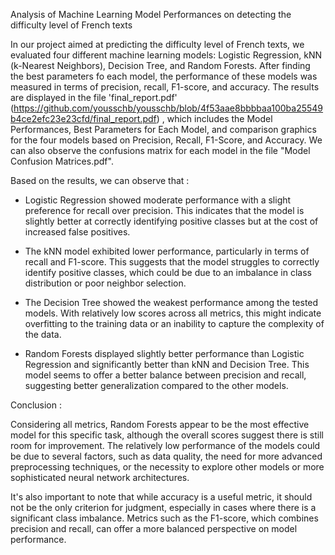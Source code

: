 Analysis of Machine Learning Model Performances on detecting the difficulty level of French texts

In our project aimed at predicting the difficulty level of French texts, we evaluated four different machine learning models: Logistic Regression, kNN (k-Nearest Neighbors), Decision Tree, and Random Forests. After finding the best parameters fo each model, the performance of these models was measured in terms of precision, recall, F1-score, and accuracy. The results are displayed in the file 'final_report.pdf' (https://github.com/yousschb/yousschb/blob/4f53aae8bbbbaa100ba25549b4ce2efc23e23cfd/final_report.pdf) , which includes the Model Performances, Best Parameters for Each Model, and comparison graphics for the four models based on Precision, Recall, F1-Score, and Accuracy. We can also observe the confusions matrix for each model in the file "Model Confusion Matrices.pdf".

Based on the results, we can observe that :

- Logistic Regression showed moderate performance with a slight preference for recall over precision. This indicates that the model is slightly better at correctly identifying positive classes but at the cost of increased false positives.

- The kNN model exhibited lower performance, particularly in terms of recall and F1-score. This suggests that the model struggles to correctly identify positive classes, which could be due to an imbalance in class distribution or poor neighbor selection.

- The Decision Tree showed the weakest performance among the tested models. With relatively low scores across all metrics, this might indicate overfitting to the training data or an inability to capture the complexity of the data.

- Random Forests displayed slightly better performance than Logistic Regression and significantly better than kNN and Decision Tree. This model seems to offer a better balance between precision and recall, suggesting better generalization compared to the other models.

Conclusion :

Considering all metrics, Random Forests appear to be the most effective model for this specific task, although the overall scores suggest there is still room for improvement. The relatively low performance of the models could be due to several factors, such as data quality, the need for more advanced preprocessing techniques, or the necessity to explore other models or more sophisticated neural network architectures.

It's also important to note that while accuracy is a useful metric, it should not be the only criterion for judgment, especially in cases where there is a significant class imbalance. Metrics such as the F1-score, which combines precision and recall, can offer a more balanced perspective on model performance.
